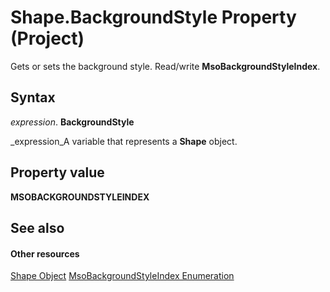 
# Shape.BackgroundStyle Property (Project)
Gets or sets the background style. Read/write  **MsoBackgroundStyleIndex**.

## Syntax

 _expression_. **BackgroundStyle**

 _expression_A variable that represents a  **Shape** object.


## Property value

 **MSOBACKGROUNDSTYLEINDEX**


## See also


#### Other resources


 [Shape Object](d2b32bcd-5595-a4a7-9772-feb25fd0103a.md)
 [MsoBackgroundStyleIndex Enumeration](http://msdn.microsoft.com/en-us/library/office/ff862530%28v=office.15%29)
